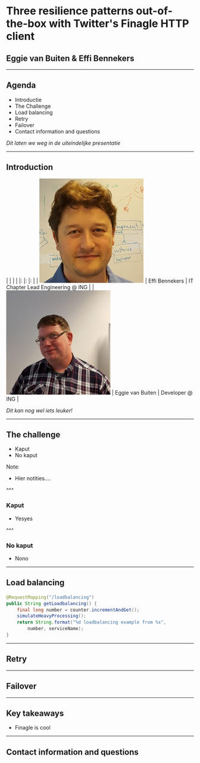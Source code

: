 # Three resilience patterns out-of-the-box with Twitter's Finagle HTTP client
## Eggie van Buiten & Effi Bennekers

---

## Agenda
* Introductie
* The Challenge
* Load balancing
* Retry
* Failover
* Contact information and questions

*Dit laten we weg in de uiteindelijke presentatie*

---

## Introduction

|  |  |  |
|: |: |: |
| <img src="images/Effi-Bennekers-2.0-280x280.jpg"> | Effi Bennekers | IT Chapter Lead Engineering @ ING |
| <img src="images/Eggie-van-Buiten-280x280.jpg"> | Eggie van Buiten | Developer @ ING |

*Dit kan nog wel iets leuker!*

---

## The challenge
* Kaput
* No kaput

Note:
- Hier notities....

^^^

### Kaput
* Yesyes

^^^

### No kaput
* Nono

---

## Load balancing

```java
@RequestMapping("/loadbalancing")
public String getLoadbalancing() {
    final long number = counter.incrementAndGet();
    simulateHeavyProcessing();
    return String.format("%d loadbalancing example from %s",
        number, serviceName);
}
```

---

## Retry

---

## Failover

---

## Key takeaways
* Finagle is cool

---

## Contact information and questions
